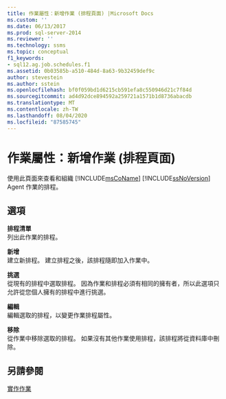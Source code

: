 ```yaml
---
title: 作業屬性：新增作業 (排程頁面) |Microsoft Docs
ms.custom: ''
ms.date: 06/13/2017
ms.prod: sql-server-2014
ms.reviewer: ''
ms.technology: ssms
ms.topic: conceptual
f1_keywords:
- sql12.ag.job.schedules.f1
ms.assetid: 0b03585b-a510-484d-8a63-9b32459def9c
author: stevestein
ms.author: sstein
ms.openlocfilehash: bf0f059bd1d6215cb591efa8c550946d21c7f84d
ms.sourcegitcommit: ad4d92dce894592a259721a1571b1d8736abacdb
ms.translationtype: MT
ms.contentlocale: zh-TW
ms.lasthandoff: 08/04/2020
ms.locfileid: "87585745"
---
```

# <a name="job-properties-new-job-schedules-page"></a>作業屬性：新增作業 (排程頁面)
  使用此頁面來查看和組織 [!INCLUDE[msCoName](../../includes/msconame-md.md)] [!INCLUDE[ssNoVersion](../../includes/ssnoversion-md.md)] Agent 作業的排程。  
  
## <a name="options"></a>選項  
 **排程清單**  
 列出此作業的排程。  
  
 **新增**  
 建立新排程。 建立排程之後，該排程隨即加入作業中。  
  
 **挑選**  
 從現有的排程中選取排程。 因為作業和排程必須有相同的擁有者，所以此選項只允許從您個人擁有的排程中進行挑選。  
  
 **編輯**  
 編輯選取的排程，以變更作業排程屬性。  
  
 **移除**  
 從作業中移除選取的排程。 如果沒有其他作業使用排程，該排程將從資料庫中刪除。  
  
## <a name="see-also"></a>另請參閱  
 [實作作業](implement-jobs.md)  
  
  
